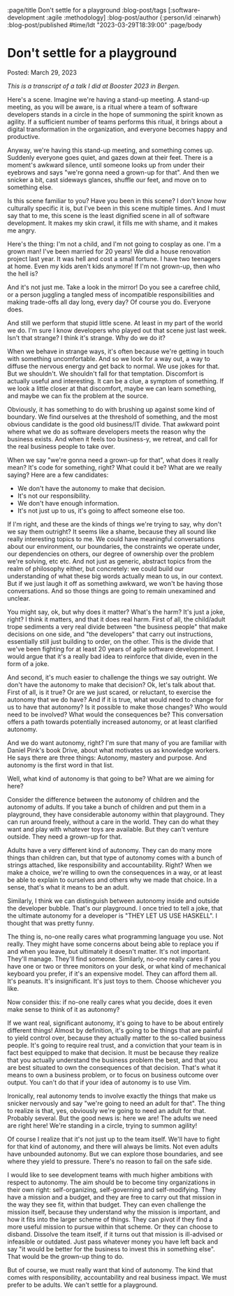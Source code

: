 :page/title Don't settle for a playground
:blog-post/tags [:software-development :agile :methodology]
:blog-post/author {:person/id :einarwh}
:blog-post/published #time/ldt "2023-03-29T18:39:00"
:page/body

# Don't settle for a playground

Posted: March 29, 2023

_This is a transcript of a talk I did at Booster 2023 in Bergen._

Here's a scene. Imagine we're having a stand-up meeting. A stand-up meeting, as you will be aware, is a ritual where a team of software developers stands in a circle in the hope of summoning the spirit known as agility. If a sufficient number of teams performs this ritual, it brings about a digital transformation in the organization, and everyone becomes happy and productive.

Anyway, we're having this stand-up meeting, and something comes up. Suddenly everyone goes quiet, and gazes down at their feet. There is a moment's awkward silence, until someone looks up from under their eyebrows and says "we're gonna need a grown-up for that". And then we snicker a bit, cast sideways glances, shuffle our feet, and move on to something else.

Is this scene familiar to you? Have you been in this scene? I don't know how culturally specific it is, but I've been in this scene multiple times. And I must say that to me, this scene is the least dignified scene in all of software development. It makes my skin crawl, it fills me with shame, and it makes me angry.

Here's the thing: I'm not a child, and I'm not going to cosplay as one. I'm a grown man! I've been married for 20 years! We did a house renovation project last year. It was hell and cost a small fortune. I have two teenagers at home. Even my kids aren't kids anymore! If I'm not grown-up, then who the hell is?

And it's not just me. Take a look in the mirror! Do you see a carefree child, or a person juggling a tangled mess of incompatible responsibilities and making trade-offs all day long, every day? Of course you do. Everyone does.

And still we perform that stupid little scene. At least in my part of the world we do. I'm sure I know developers who played out that scene just last week. Isn't that strange? I think it's strange. Why do we do it?

When we behave in strange ways, it's often because we're getting in touch with something uncomfortable. And so we look for a way out, a way to diffuse the nervous energy and get back to normal. We use jokes for that. But we shouldn't. We shouldn't fall for that temptation. Discomfort is actually useful and interesting. It can be a clue, a symptom of something. If we look a little closer at that discomfort, maybe we can learn something, and maybe we can fix the problem at the source.

Obviously, it has something to do with brushing up against some kind of boundary. We find ourselves at the threshold of something, and the most obvious candidate is the good old business/IT divide. That awkward point where what we do as software developers meets the reason why the business exists. And when it feels too business-y, we retreat, and call for the real business people to take over.

When we say "we're gonna need a grown-up for that", what does it really mean? It's code for something, right? What could it be? What are we really saying? Here are a few candidates:

* We don't have the autonomy to make that decision.
* It's not our responsibility.
* We don't have enough information.
* It's not just up to us, it's going to affect someone else too.

If I'm right, and these are the kinds of things we're trying to say, why don't we say them outright? It seems like a shame, because they all sound like really interesting topics to me. We could have meaningful conversations about our environment, our boundaries, the constraints we operate under, our dependencies on others, our degree of ownership over the problem we're solving, etc etc. And not just as generic, abstract topics from the realm of philosophy either, but concretely: we could build our understanding of what these big words actually mean to us, in our context. But if we just laugh it off as something awkward, we won't be having those conversations. And so those things are going to remain unexamined and unclear.

You might say, ok, but why does it matter? What's the harm? It's just a joke, right? I think it matters, and that it does real harm. First of all, the child/adult trope sediments a very real divide between "the business people" that make decisions on one side, and "the developers" that carry out instructions, essentially still just building to order, on the other. This is the divide that we've been fighting for at least 20 years of agile software development. I would argue that it's a really bad idea to reinforce that divide, even in the form of a joke.

And second, it's much easier to challenge the things we say outright. We don't have the autonomy to make that decision? Ok, let's talk about that. First of all, is it true? Or are we just scared, or reluctant, to exercise the autonomy that we do have? And if it is true, what would need to change for us to have that autonomy? Is it possible to make those changes? Who would need to be involved? What would the consequences be? This conversation offers a path towards potentially increased autonomy, or at least clarified autonomy.

And we do want autonomy, right? I'm sure that many of you are familiar with Daniel Pink's book Drive, about what motivates us as knowledge workers. He says there are three things: Autonomy, mastery and purpose. And autonomy is the first word in that list.

Well, what kind of autonomy is that going to be? What are we aiming for here?

Consider the difference between the autonomy of children and the autonomy of adults. If you take a bunch of children and put them in a playground, they have considerable autonomy within that playground. They can run around freely, without a care in the world. They can do what they want and play with whatever toys are available. But they can't venture outside. They need a grown-up for that.

Adults have a very different kind of autonomy. They can do many more things than children can, but that type of autonomy comes with a bunch of strings attached, like responsibility and accountability. Right? When we make a choice, we're willing to own the consequences in a way, or at least be able to explain to ourselves and others why we made that choice. In a sense, that's what it means to be an adult.

Similarly, I think we can distinguish between autonomy inside and outside the developer bubble. That's our playground. I once tried to tell a joke, that the ultimate autonomy for a developer is "THEY LET US USE HASKELL". I thought that was pretty funny.

The thing is, no-one really cares what programming language you use. Not really. They might have some concerns about being able to replace you if and when you leave, but ultimately it doesn't matter. It's not important. They'll manage. They'll find someone. Similarly, no-one really cares if you have one or two or three monitors on your desk, or what kind of mechanical keyboard you prefer, if it's an expensive model. They can afford them all. It's peanuts. It's insignificant. It's just toys to them. Choose whichever you like.

Now consider this: if no-one really cares what you decide, does it even make sense to think of it as autonomy?

If we want real, significant autonomy, it's going to have to be about entirely different things! Almost by definition, it's going to be things that are painful to yield control over, because they actually matter to the so-called business people. It's going to require real trust, and a conviction that your team is in fact best equipped to make that decision. It must be because they realize that you actually understand the business problem the best, and that you are best situated to own the consequences of that decision. That's what it means to own a business problem, or to focus on business outcome over output. You can't do that if your idea of autonomy is to use Vim.

Ironically, real autonomy tends to involve exactly the things that make us snicker nervously and say "we're going to need an adult for that". The thing to realize is that, yes, obviously we're going to need an adult for that. Probably several. But the good news is: here we are! The adults we need are right here! We're standing in a circle, trying to summon agility!

Of course I realize that it's not just up to the team itself. We'll have to fight for that kind of autonomy, and there will always be limits. Not even adults have unbounded autonomy. But we can explore those boundaries, and see where they yield to pressure. There's no reason to fail on the safe side.

I would like to see development teams with much higher ambitions with respect to autonomy. The aim should be to become tiny organizations in their own right: self-organizing, self-governing and self-modifying. They have a mission and a budget, and they are free to carry out that mission in the way they see fit, within that budget. They can even challenge the mission itself, because they understand why the mission is important, and how it fits into the larger scheme of things. They can pivot if they find a more useful mission to pursue within that scheme. Or they can choose to disband. Dissolve the team itself, if it turns out that mission is ill-advised or infeasible or outdated. Just pass whatever money you have left back and say "it would be better for the business to invest this in something else". That would be the grown-up thing to do.

But of course, we must really want that kind of autonomy. The kind that comes with responsibility, accountability and real business impact. We must prefer to be adults. We can't settle for a playground.
